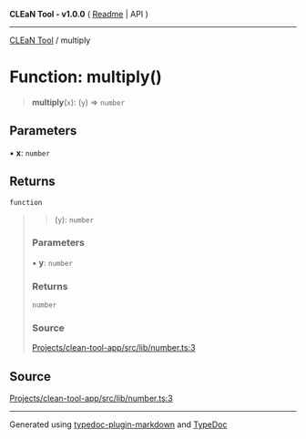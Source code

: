 **CLEaN Tool - v1.0.0** ( [Readme](../README.md) \| API )

***

[CLEaN Tool](../exports.md) / multiply

# Function: multiply()

> **multiply**(`x`): (`y`) => `number`

## Parameters

▪ **x**: `number`

## Returns

`function`

> > (`y`): `number`
>
> ### Parameters
>
> ▪ **y**: `number`
>
> ### Returns
>
> `number`
>
> ### Source
>
> [Projects/clean-tool-app/src/lib/number.ts:3](https://github.com/yuckyh/clean-tool-app/)
>

## Source

[Projects/clean-tool-app/src/lib/number.ts:3](https://github.com/yuckyh/clean-tool-app/)

***

Generated using [typedoc-plugin-markdown](https://www.npmjs.com/package/typedoc-plugin-markdown) and [TypeDoc](https://typedoc.org/)
